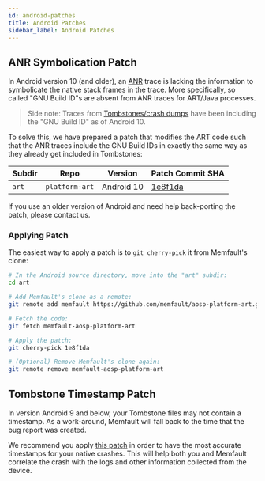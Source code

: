 ```yaml
---
id: android-patches
title: Android Patches
sidebar_label: Android Patches
---
```


## ANR Symbolication Patch

In Android version 10 (and older), an
[ANR](https://developer.android.com/topic/performance/vitals/anr) trace is
lacking the information to symbolicate the native stack frames in the trace.
More specifically, so called "GNU Build ID"s are absent from ANR traces for
ART/Java processes.

> Side note: Traces from
> [Tombstones/crash dumps](https://source.android.com/devices/tech/debug) have
> been including the "GNU Build ID" as of Android 10.

To solve this, we have prepared a patch that modifies the ART code such that the
ANR traces include the GNU Build IDs in exactly the same way as they already get
included in Tombstones:

| Subdir | Repo           | Version    | Patch Commit SHA                                                                                         |
| ------ | -------------- | ---------- | -------------------------------------------------------------------------------------------------------- |
| `art`  | `platform-art` | Android 10 | [1e8f1da](https://github.com/memfault/aosp-platform-art/commit/1e8f1da442b1881cc91a0e93dd2883e86e1c247d) |

If you use an older version of Android and need help back-porting the patch,
please contact us.

### Applying Patch

The easiest way to apply a patch is to `git cherry-pick` it from Memfault's
clone:

```bash
# In the Android source directory, move into the "art" subdir:
cd art

# Add Memfault's clone as a remote:
git remote add memfault https://github.com/memfault/aosp-platform-art.git

# Fetch the code:
git fetch memfault-aosp-platform-art

# Apply the patch:
git cherry-pick 1e8f1da

# (Optional) Remove Memfault's clone again:
git remote remove memfault-aosp-platform-art
```

## Tombstone Timestamp Patch

In version Android 9 and below, your Tombstone files may not contain a
timestamp. As a work-around, Memfault will fall back to the time that the bug
report was created.

We recommend you apply
[this patch](https://android.googlesource.com/platform/system/core/+/6f4644d15b3df1a9be92348f23a62282a8b332f6%5E%21/#F1)
in order to have the most accurate timestamps for your native crashes. This will
help both you and Memfault correlate the crash with the logs and other
information collected from the device.
